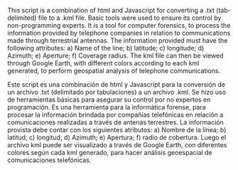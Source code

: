 This script is a combination of html and Javascript for converting a .txt (tab-delimited) file to a .kml file.
Basic tools were used to ensure its control by non-programming experts. It is a tool for computer forensics, to process the information provided by telephone companies in relation to communications made through terrestrial antennas.
The information provided must have the following attributes: a) Name of the line; b) latitude; c) longitude; d) Azimuth; e) Aperture; f) Coverage radius.
The kml file can then be viewed through Google Earth, with different colors according to each kml generated, to perform geospatial analysis of telephone communications.

Este script es una combinación de html y Javascript para la conversión de un archivo .txt (delimitado por tabulaciones) a un archivo .kml. 
Se hizo uso de herramientas básicas para asegurar su control por no expertos en programación. Es una herramienta para la informática forense, para procesar la información brindada por compañías telefónicas en relación a comunicaciones realizadas a través de antenas terrestres. 
La información provista debe contar con los siguientes atributos: a) Nombre de la línea; b) latitud; c) longitud; d) Azimuth; e) Apertura; f)  radio de cobertura. 
Luego el archivo kml puede ser visualizado a través de Google Earth, con diferentes colores según cada kml generado, para hacer análisis geoespacial de comunicaciones telefónicas. 
